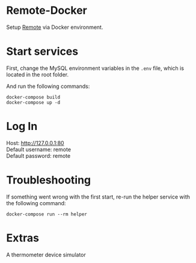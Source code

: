 # Remote-Docker
Setup [Remote](https://github.com/Chrazee/Remote) via Docker environment.  

# Start services
First, change the MySQL environment variables in the `.env` file, which is located in the root folder.

And run the following commands:
```shell script
docker-compose build
docker-compose up -d
```

# Log In
Host: http://127.0.0.1:80  
Default username: remote  
Default password: remote

# Troubleshooting
If something went wrong with the first start, re-run the helper service with the following command:
```shell script
docker-compose run --rm helper
```

# Extras
A thermometer device simulator
